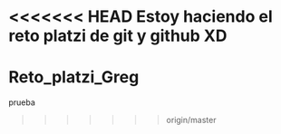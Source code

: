 <<<<<<< HEAD
Estoy haciendo el reto platzi de git y github XD
=======
# Reto_platzi_Greg
prueba
>>>>>>> origin/master
